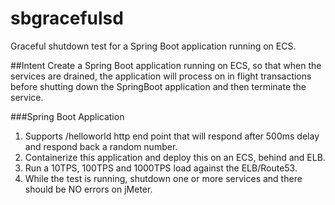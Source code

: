 # sbgracefulsd
Graceful shutdown test for a Spring Boot application running on ECS.

##Intent
Create a Spring Boot application running on ECS, so that when the services are 
drained, the application will process on in flight transactions before shutting down
the SpringBoot application and then terminate the service.

###Spring Boot Application
1.  Supports /helloworld http end point that will respond after 500ms delay
and respond back a random number.
1.  Containerize this application and deploy this on an ECS, behind and ELB.
1.  Run a 10TPS, 100TPS and 1000TPS load against the ELB/Route53.
1.  While the test is running, shutdown one or more services and there should 
be NO errors on jMeter.
